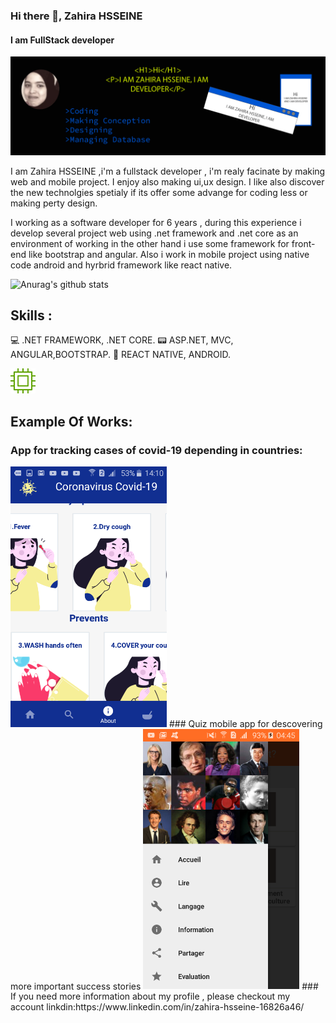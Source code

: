 
### Hi there 👋, Zahira HSSEINE
#### I am FullStack developer
![I am FullStack developer](https://github.com/zahirahsseine/zahirahsseine/blob/master/bannerprofile.png)

I am Zahira HSSEINE ,i'm a fullstack developer , i'm realy facinate by making web and mobile project. I enjoy also making ui,ux design. 
I like also discover the new technolgies spetialy if its offer some advange for coding less or making perty design.

I working as a software developer for 6 years , during this experience i develop several project web using .net framework and .net core as an environment of working in the other hand i use some framework for front-end like bootstrap and angular. Also i work in mobile project using native code android and hyrbrid framework like react native.

![Anurag's github stats](https://github-readme-stats.vercel.app/api?username=zahirahsseine)


## Skills : 
:computer: .NET FRAMEWORK, .NET CORE.
:pager: ASP.NET, MVC, ANGULAR,BOOTSTRAP.
:iphone: REACT NATIVE, ANDROID.


<a href='https://docs.github.com/en/developers'><img src='https://raw.githubusercontent.com/acervenky/animated-github-badges/master/assets/devbadge.gif' width='40' height='40'></a> 

## Example Of Works:
### App for tracking cases of covid-19 depending in countries:
<img src="https://github.com/zahirahsseine/zahirahsseine/blob/master/Screenshot_2020-05-14-14-10-11.png" width="250" />
### Quiz mobile app for descovering more important success stories
<img src="https://github.com/zahirahsseine/zahirahsseine/blob/master/Screenshot_2020-05-26-04-45-56.png" width="250" />
### If you need more information about my profile , please checkout my account linkdin:https://www.linkedin.com/in/zahira-hsseine-16826a46/

